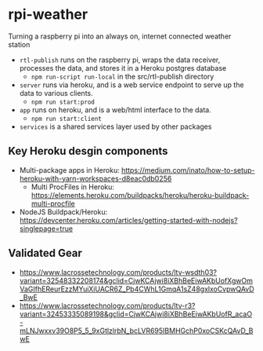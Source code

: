 # rpi-weather
Turning a raspberry pi into an always on, internet connected weather station

- `rtl-publish` runs on the raspberry pi, wraps the data receiver, processes the data, and stores it in a Heroku postgres database
  - `npm run-script run-local` in the src/rtl-publish directory 
- `server` runs via heroku, and is a web service endpoint to serve up the data to various clients.
  - `npm run start:prod`
- `app` runs on heroku, and is a web/html interface to the data.
  - `npm run start:client`
- `services` is a shared services layer used by other packages

## Key Heroku desgin components
- Multi-package apps in Heroku: https://medium.com/inato/how-to-setup-heroku-with-yarn-workspaces-d8eac0db0256
  - Multi ProcFiles in Heroku: https://elements.heroku.com/buildpacks/heroku/heroku-buildpack-multi-procfile
- NodeJS Buildpack/Heroku: https://devcenter.heroku.com/articles/getting-started-with-nodejs?singlepage=true

## Validated Gear
- https://www.lacrossetechnology.com/products/ltv-wsdth03?variant=32548332208174&gclid=CjwKCAjwi8iXBhBeEiwAKbUofXgwOmVaGIfhEReurEzzMYuiXiUACR6Z_Pb4CWhL1GmqA1sZ48gxlxoCvpwQAvD_BwE
- https://www.lacrossetechnology.com/products/ltv-r3?variant=32453335089198&gclid=CjwKCAjwi8iXBhBeEiwAKbUofR_acaO-mLNJwxxv39O8P5_5_9xGtlzlrbN_bcLVR695IBMHGchP0xoCSKcQAvD_BwE
